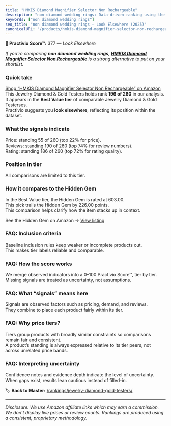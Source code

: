 ```yaml
---
title: "HMKIS Diamond Magnifier Selector Non Rechargeable"
description: "non diamond wedding rings: Data-driven ranking using the Practivio Score™. Positioned by quality, value, demand, findability, momentum."
keywords: ["non diamond wedding rings"]
seo_title: "non diamond wedding rings — Look Elsewhere (2025)"
canonicalURL: "/products/hmkis-diamond-magnifier-selector-non-rechargeable-B0FBR43HLR/"
---
```


**🚫 Practivio Score™:** 377 — _Look Elsewhere_


*If you're comparing **non diamond wedding rings**, **[HMKIS Diamond Magnifier Selector Non Rechargeable](https://www.amazon.com/dp/B0FBR43HLR?tag=practivio-20)** is a strong alternative to put on your shortlist.*
### Quick take
[Shop “HMKIS Diamond Magnifier Selector Non Rechargeable” on Amazon](https://www.amazon.com/dp/B0FBR43HLR?tag=practivio-20)
This Jewelry Diamond & Gold Testers holds rank **196 of 260** in our analysis.  
It appears in the **Best Value tier** of comparable Jewelry Diamond & Gold Testerses.  
Practivio suggests you **look elsewhere**, reflecting its position within the dataset.

### What the signals indicate
Price: standing 55 of 260 (top 22% for price).  
Reviews: standing 190 of 260 (top 74% for review numbers).  
Rating: standing 186 of 260 (top 72% for rating quality).  

### Position in tier
All comparisons are limited to this tier.

### How it compares to the Hidden Gem
In the Best Value tier, the Hidden Gem is rated at 603.00.  
This pick trails the Hidden Gem by 226.00 points.  
This comparison helps clarify how the item stacks up in context.  

See the Hidden Gem on Amazon → [View listing](https://www.amazon.com/dp/B0711XSV7B?tag=practivio-20)

### FAQ: Inclusion criteria
Baseline inclusion rules keep weaker or incomplete products out.  
This makes tier labels reliable and comparable.

### FAQ: How the score works
We merge observed indicators into a 0–100 Practivio Score™, tier by tier.  
Missing signals are treated as uncertainty, not assumptions.

### FAQ: What “signals” means here
Signals are observed factors such as pricing, demand, and reviews.  
They combine to place each product fairly within its tier.

### FAQ: Why price tiers?
Tiers group products with broadly similar constraints so comparisons remain fair and consistent.  
A product’s standing is always expressed relative to its tier peers, not across unrelated price bands.

### FAQ: Interpreting uncertainty
Confidence notes and evidence depth indicate the level of uncertainty.  
When gaps exist, results lean cautious instead of filled-in.


🏷️ **Back to Master:** [/rankings/jewelry-diamond-gold-testers/](/rankings/jewelry-diamond-gold-testers/)

---
_Disclosure: We use Amazon affiliate links which may earn a commission. We don’t display live prices or review counts. Rankings are produced using a consistent, proprietary methodology._
